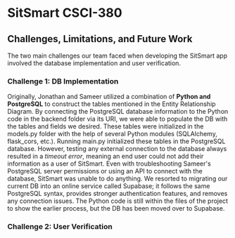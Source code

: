 # SitSmart CSCI-380

## Challenges, Limitations, and Future Work
The two main challenges our team faced when developing the SitSmart app involved the database implementation and user verification.

### Challenge 1: DB Implementation
Originally, Jonathan and Sameer utilized a combination of **Python and PostgreSQL** to construct the tables mentioned in the Entity Relationship Diagram.
By connecting the PostgreSQL database information to the Python code in the backend folder via its URI, we were able to populate the DB with the tables and fields we desired. 
These tables were initialized in the models.py folder with the help of several Python modules (SQLAlchemy, flask_cors, etc.). Running main.py initialized these tables in the PostgreSQL database.
However, testing any external connection to the database always resulted in a *timeout error*, meaning an end user could not add their information as a user of SitSmart.
Even with troubleshooting Sameer's PostgreSQL server permissions or using an API to connect with the database, SitSmart was unable to do anything.
We resorted to migrating our current DB into an online service called Supabase; it follows the same PostgreSQL syntax, provides stronger authentication features, and removes any connection issues.
The Python code is still within the files of the project to show the earlier process, but the DB has been moved over to Supabase. 

### Challenge 2: User Verification
